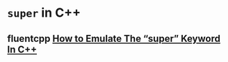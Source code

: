 # `super` in C++



## fluentcpp [How to Emulate The “super” Keyword In C++](https://www.fluentcpp.com/2017/12/26/emulate-super-base/)